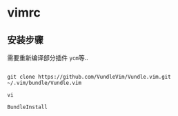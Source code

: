# vimrc

## 安装步骤

需要重新编译部分插件 `ycm`等..

```

git clone https://github.com/VundleVim/Vundle.vim.git ~/.vim/bundle/Vundle.vim

vi 

BundleInstall

```
